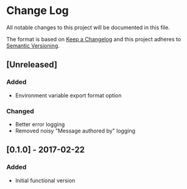 # Change Log
All notable changes to this project will be documented in this file.

The format is based on [Keep a Changelog](http://keepachangelog.com/)
and this project adheres to [Semantic Versioning](http://semver.org/).

## [Unreleased]
### Added
- Environment variable export format option

### Changed
- Better error logging
- Removed noisy "Message authored by" logging

## [0.1.0] - 2017-02-22
### Added
- Initial functional version
